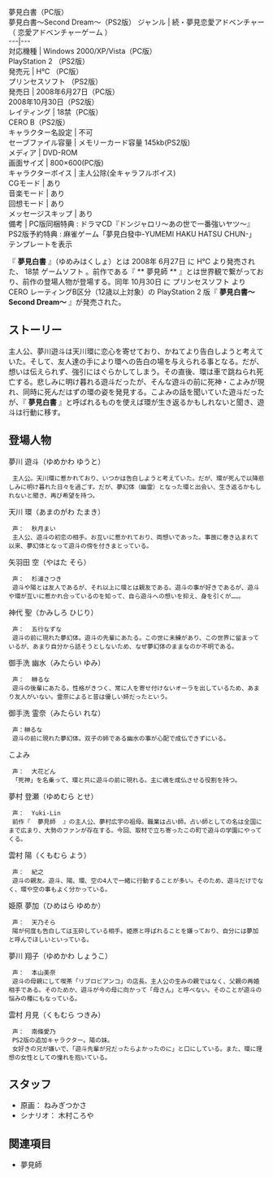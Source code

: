 夢見白書（PC版）  
夢見白書〜Second Dream〜（PS2版）  ジャンル  |  続・夢見恋愛アドベンチャー   
（  恋愛アドベンチャーゲーム  ）  
---|---  
対応機種  |  Windows  2000/XP/Vista（PC版）   
PlayStation 2  （PS2版）  
発売元  |  H℃  （PC版）   
プリンセスソフト  （PS2版）  
発売日  |  2008年6月27日（PC版）   
2008年10月30日（PS2版）  
レイティング  |  18禁（PC版）   
CERO B（PS2版）  
キャラクター名設定  |  不可   
セーブファイル容量  |  メモリーカード容量 145kb(PS2版)   
メディア  |  DVD-ROM   
画面サイズ  |  800×600(PC版)   
キャラクターボイス  |  主人公除(全キャラフルボイス)   
CGモード  |  あり   
音楽モード  |  あり   
回想モード  |  あり   
メッセージスキップ  |  あり   
備考  |  PC版同梱特典 : ドラマCD『ドンジャロリ〜あの世で一番強いヤツ〜』   
PS2版予約特典 : 麻雀ゲーム「夢見白發中-YUMEMI HAKU HATSU CHUN-」  
テンプレートを表示  
  
『 **夢見白書** 』（ゆめみはくしょ）とは  2008年  6月27日  に  H℃  より発売された、  18禁  ゲームソフト  。前作である『
** 夢見師  ** 』とは世界観で繋がっており、前作の登場人物が登場する。同年  10月30日  に  プリンセスソフト  より  CERO
レーティングB区分（12歳以上対象）の  PlayStation 2  版『 **夢見白書〜Second Dream〜** 』が発売された。

##  ストーリー  

主人公、夢川遊斗は天川環に恋心を寄せており、かねてより告白しようと考えていた。そして、友人達の手により環への告白の場を与えられる事となる。だが、想いは伝えられず、強引にはぐらかしてしまう。その直後、環は車で跳ねられ死亡する。悲しみに明け暮れる遊斗だったが、そんな遊斗の前に死神・こよみが現れ、同時に死んだはずの環の姿を発見する。こよみの話を聞いていた遊斗だったが、『
**夢見白書** 』と呼ばれるものを使えば環が生き返るかもしれないと聞き、遊斗は行動に移す。

##  登場人物  

夢川 遊斗（ゆめかわ ゆうと）

     主人公。天川環に惹かれており、いつかは告白しようと考えていた。だが、環が死んで以降悲しみに明け暮れた日々を過ごす。だが、夢幻体（幽霊）となった環と出会い、生き返るかもしれないと聞き、再び希望を持つ。 
天川 環（あまのがわ たまき）

     声：  秋月まい 
     主人公、遊斗の初恋の相手。お互いに惹かれており、両想いであった。事故に巻き込まれて以来、夢幻体となって遊斗の傍を付きまとっている。 
矢羽田 空（やはた そら）

     声：  杉浦さつき 
     遊斗や陽とは友人であるが、それ以上に環とは親友である。遊斗の事が好きであるが、遊斗や環が互いに惹かれ合っているのを知って、自ら遊斗への想いを抑え、身を引くが……。 
神代 聖（かみしろ ひじり）

     声：  五行なずな 
     遊斗の前に現れた夢幻体。遊斗の先輩にあたる。この世に未練があり、この世界に留まっているが、あまり自分から話そうとしないため、なぜ夢幻体のままなのか不明である。 
御手洗 幽水（みたらい ゆみ）

     声：  榊るな 
     遊斗の後輩にあたる。性格がきつく、常に人を寄せ付けないオーラを出しているため、あまり友人がいない。霊奈によると昔は優しい姉だったという。 
御手洗 霊奈（みたらい れな）

     声：榊るな 
     遊斗の前に現れた夢幻体。双子の姉である幽水の事が心配で成仏できずにいる。 
こよみ

     声：  大花どん 
     「死神」を名乗って、環と共に遊斗の前に現れる。主に魂を成仏させる役割を持つ。 
夢村 登瀬（ゆめむら とせ）

     声：  Yuki-Lin 
     前作『  夢見師  』の主人公、夢村広宇の祖母。職業は占い師。占い師としての名は全国にまで広まり、大勢のファンが存在する。今回、取材で立ち寄ったこの町で遊斗の学園にやってくる。 
雲村 陽（くもむら よう）

     声：  紀之 
     遊斗の親友。遊斗、陽、環、空の4人で一緒に行動することが多い。そのため、遊斗だけでなく、環や空の事もよく分かっている。 
姫原 夢加（ひめはら ゆめか）

     声：  天乃そら 
     陽が何度も告白しては玉砕している相手。姫原と呼ばれることを嫌っており、自分には夢加と呼んでほしいといっている。 
夢川 翔子（ゆめかわ しょうこ）

     声：  本山美奈 
     遊斗の母親にして喫茶「リブロビアンコ」の店長。主人公の生みの親ではなく、父親の再婚相手である。そのためか、遊斗が今の母に向かって「母さん」と呼べない。そのことが遊斗の悩みの種にもなっている。 
雲村 月見（くもむら つきみ）

     声：  南條愛乃 
     PS2版の追加キャラクター。陽の妹。 
     女好きの兄が嫌いで、「遊斗先輩が兄だったらよかったのに」と口にしている。また、環に理想の女性としての憧れを抱いている。 

##  スタッフ  

  * 原画：  ねみぎつかさ 
  * シナリオ：  木村ころや 

##  関連項目  

  * 夢見師 

